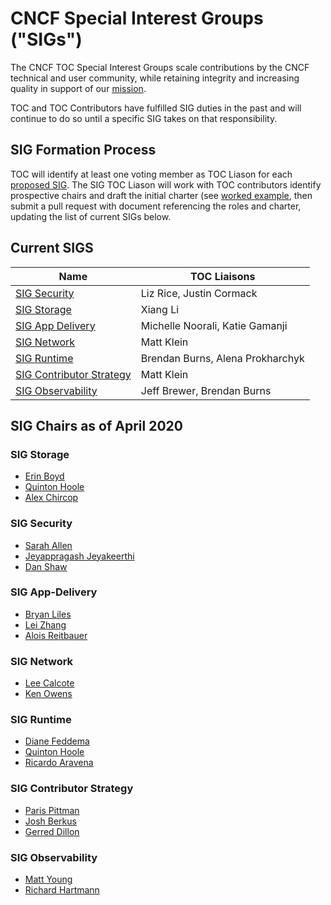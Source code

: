# CNCF Special Interest Groups ("SIGs")

The CNCF TOC Special Interest Groups scale contributions by the CNCF
technical and user community, while retaining integrity and increasing quality
in support of our [mission](https://github.com/cncf/foundation/blob/master/charter.md#1-mission-of-the-cloud-native-computing-foundation).

TOC and TOC Contributors have fulfilled SIG duties in the past and will continue to do so until a specific SIG takes on that responsibility.

## SIG Formation Process

TOC will identify at least one voting member as TOC Liason for each [proposed SIG](proposed.md).  The SIG TOC Liason will work with TOC contributors identify prospective chairs and draft the initial charter (see [worked example](https://docs.google.com/document/d/18ufx6TjPavfZubwrpyMwz6KkU-YA_aHaHmBBQkplnr0/edit?usp=sharing), then submit
a pull request with document referencing the roles and charter, updating the list of current SIGs below.

## Current SIGS

| Name | TOC Liaisons |
|------|--------------| 
| [SIG Security](https://github.com/cncf/sig-security) | Liz Rice, Justin Cormack |
| [SIG Storage](https://github.com/cncf/sig-storage) | Xiang Li | 
| [SIG App Delivery](https://github.com/cncf/sig-app-delivery) | Michelle Noorali, Katie Gamanji | 
| [SIG Network](https://github.com/cncf/sig-network) | Matt Klein |
| [SIG Runtime](https://github.com/cncf/sig-runtime) | Brendan Burns, Alena Prokharchyk |
| [SIG Contributor Strategy](https://github.com/cncf/sig-contributor-strategy) | Matt Klein |
| [SIG Observability](https://github.com/cncf/sig-observability) | Jeff Brewer, Brendan Burns | 

## SIG Chairs as of April 2020

### SIG Storage 
* [Erin Boyd](https://github.com/erinboyd)
* [Quinton Hoole](https://github.com/quinton-hoole)
* [Alex Chircop](https://github.com/chira001)

### SIG Security 
* [Sarah Allen](https://github.com/ultrasaurus)
* [Jeyappragash Jeyakeerthi](https://github.com/pragashj)
* [Dan Shaw](https://github.com/dshaw)

### SIG App-Delivery
* [Bryan Liles](https://github.com/bryanl)
* [Lei Zhang](https://github.com/resouer)
* [Alois Reitbauer](https://github.com/AloisReitbauer)

### SIG Network 
* [Lee Calcote](https://github.com/leecalcote)
* [Ken Owens](https://github.com/kenowens12)

### SIG Runtime 
* [Diane Feddema](https://github.com/dfeddema)
* [Quinton Hoole](https://github.com/quinton-hoole)
* [Ricardo Aravena](https://github.com/raravena80)

### SIG Contributor Strategy
* [Paris Pittman](https://github.com/parispittman)
* [Josh Berkus](https://github.com/jberkus)
* [Gerred Dillon](https://github.com/gerred)

### SIG Observability
* [Matt Young](https://github.com/halcyondude)
* [Richard Hartmann](https://github.com/RichiH)

